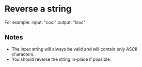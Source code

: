 # Reverse a string

For example:
input: "cool"
output: "looc"

## Notes
- The input string will always be valid and will contain only ASCII characters.
- You should reverse the string in-place if possible.